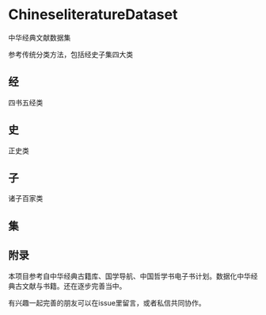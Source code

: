 # ChineseliteratureDataset
中华经典文献数据集

参考传统分类方法，包括经史子集四大类
## 经
四书五经类
## 史
正史类
## 子
诸子百家类
## 集

## 附录
本项目参考自中华经典古籍库、国学导航、中国哲学书电子书计划。数据化中华经典古文献与书籍。还在逐步完善当中。

有兴趣一起完善的朋友可以在issue里留言，或者私信共同协作。
